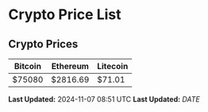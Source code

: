 # Crypto Price List

## Crypto Prices
| Bitcoin | Ethereum | Litecoin |
| ------- | -------- | -------- |
| $75080 | $2816.69 | $71.01 |
**Last Updated:** 2024-11-07 08:51 UTC
**Last Updated:** $DATE$
